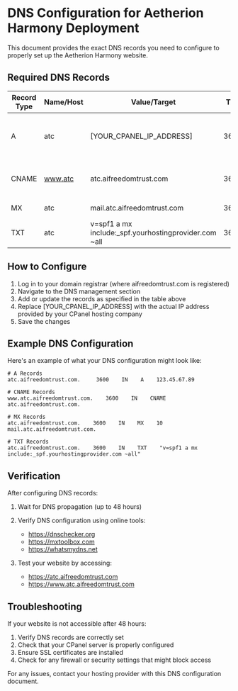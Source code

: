 # DNS Configuration for Aetherion Harmony Deployment

This document provides the exact DNS records you need to configure to properly set up the Aetherion Harmony website.

## Required DNS Records

| Record Type | Name/Host | Value/Target | TTL | Priority | Purpose |
|-------------|-----------|--------------|-----|----------|---------|
| A           | atc       | [YOUR_CPANEL_IP_ADDRESS] | 3600 | - | Points domain to your CPanel server |
| CNAME       | www.atc   | atc.aifreedomtrust.com | 3600 | - | Allows www subdomain to work |
| MX          | atc       | mail.atc.aifreedomtrust.com | 3600 | 10 | Configures email |
| TXT         | atc       | v=spf1 a mx include:_spf.yourhostingprovider.com ~all | 3600 | - | Email security |

## How to Configure

1. Log in to your domain registrar (where aifreedomtrust.com is registered)
2. Navigate to the DNS management section
3. Add or update the records as specified in the table above
4. Replace [YOUR_CPANEL_IP_ADDRESS] with the actual IP address provided by your CPanel hosting company
5. Save the changes

## Example DNS Configuration

Here's an example of what your DNS configuration might look like:

```
# A Records
atc.aifreedomtrust.com.     3600    IN    A    123.45.67.89

# CNAME Records
www.atc.aifreedomtrust.com.    3600    IN    CNAME    atc.aifreedomtrust.com.

# MX Records
atc.aifreedomtrust.com.    3600    IN    MX    10    mail.atc.aifreedomtrust.com.

# TXT Records
atc.aifreedomtrust.com.    3600    IN    TXT    "v=spf1 a mx include:_spf.yourhostingprovider.com ~all"
```

## Verification

After configuring DNS records:

1. Wait for DNS propagation (up to 48 hours)
2. Verify DNS configuration using online tools:
   - https://dnschecker.org
   - https://mxtoolbox.com
   - https://whatsmydns.net

3. Test your website by accessing:
   - https://atc.aifreedomtrust.com
   - https://www.atc.aifreedomtrust.com

## Troubleshooting

If your website is not accessible after 48 hours:

1. Verify DNS records are correctly set
2. Check that your CPanel server is properly configured
3. Ensure SSL certificates are installed
4. Check for any firewall or security settings that might block access

For any issues, contact your hosting provider with this DNS configuration document.